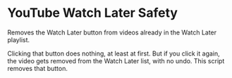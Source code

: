 # YouTube Watch Later Safety

Removes the Watch Later button from videos already in the Watch Later playlist.

Clicking that button does nothing, at least at first. But if you click it again, the video gets removed from the Watch Later list, with no undo. This script removes that button.  

